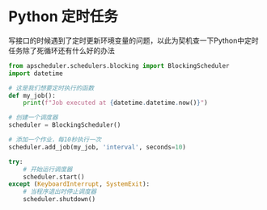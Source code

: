 # Python 定时任务

写接口的时候遇到了定时更新环境变量的问题，以此为契机查一下Python中定时任务除了死循环还有什么好的办法

```python
from apscheduler.schedulers.blocking import BlockingScheduler
import datetime

# 这是我们想要定时执行的函数
def my_job():
    print(f"Job executed at {datetime.datetime.now()}")

# 创建一个调度器
scheduler = BlockingScheduler()

# 添加一个作业，每10秒执行一次
scheduler.add_job(my_job, 'interval', seconds=10)

try:
    # 开始运行调度器
    scheduler.start()
except (KeyboardInterrupt, SystemExit):
    # 当程序退出时停止调度器
    scheduler.shutdown()

```

